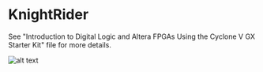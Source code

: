 # KnightRider
See "Introduction to Digital Logic and Altera FPGAs Using the Cyclone V GX Starter Kit" file for more details.

![alt text](https://imgur.com/0KNXOwy)
